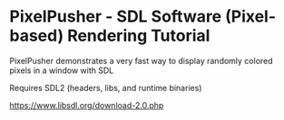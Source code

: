 # PixelPusher - SDL Software (Pixel-based) Rendering Tutorial

PixelPusher demonstrates a very fast way to display randomly colored pixels in a window with SDL

Requires SDL2 (headers, libs, and runtime binaries)

https://www.libsdl.org/download-2.0.php

